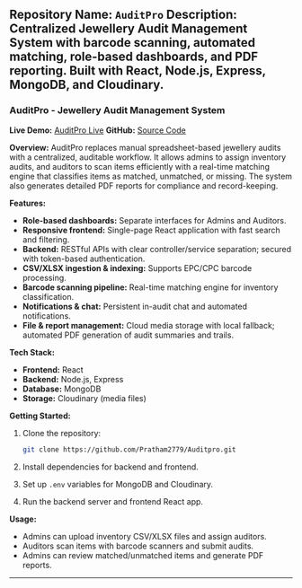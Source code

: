 

**Repository Name:** `AuditPro`
**Description:** Centralized Jewellery Audit Management System with barcode scanning, automated matching, role-based dashboards, and PDF reporting. Built with React, Node.js, Express, MongoDB, and Cloudinary.
---
### AuditPro - Jewellery Audit Management System

**Live Demo:** [AuditPro Live](https://auditpro.prathamesh.site/)
**GitHub:** [Source Code](https://github.com/Pratham2779/Auditpro.git)

**Overview:**
AuditPro replaces manual spreadsheet-based jewellery audits with a centralized, auditable workflow. It allows admins to assign inventory audits, and auditors to scan items efficiently with a real-time matching engine that classifies items as matched, unmatched, or missing. The system also generates detailed PDF reports for compliance and record-keeping.

**Features:**

* **Role-based dashboards:** Separate interfaces for Admins and Auditors.
* **Responsive frontend:** Single-page React application with fast search and filtering.
* **Backend:** RESTful APIs with clear controller/service separation; secured with token-based authentication.
* **CSV/XLSX ingestion & indexing:** Supports EPC/CPC barcode processing.
* **Barcode scanning pipeline:** Real-time matching engine for inventory classification.
* **Notifications & chat:** Persistent in-audit chat and automated notifications.
* **File & report management:** Cloud media storage with local fallback; automated PDF generation of audit summaries and trails.

**Tech Stack:**

* **Frontend:** React
* **Backend:** Node.js, Express
* **Database:** MongoDB
* **Storage:** Cloudinary (media files)

**Getting Started:**

1. Clone the repository:

   ```bash
   git clone https://github.com/Pratham2779/Auditpro.git
   ```
2. Install dependencies for backend and frontend.
3. Set up `.env` variables for MongoDB and Cloudinary.
4. Run the backend server and frontend React app.

**Usage:**

* Admins can upload inventory CSV/XLSX files and assign auditors.
* Auditors scan items with barcode scanners and submit audits.
* Admins can review matched/unmatched items and generate PDF reports.

---



